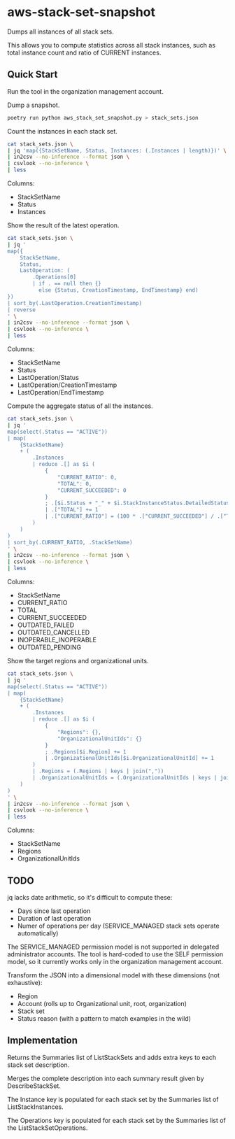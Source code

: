 # aws-stack-set-snapshot

Dumps all instances of all stack sets.

This allows you to compute statistics across all stack instances, such as total instance count and ratio of CURRENT instances.

## Quick Start

Run the tool in the organization management account.

Dump a snapshot.

```bash
poetry run python aws_stack_set_snapshot.py > stack_sets.json
```

Count the instances in each stack set.

```bash
cat stack_sets.json \
| jq 'map({StackSetName, Status, Instances: (.Instances | length)})' \
| in2csv --no-inference --format json \
| csvlook --no-inference \
| less
```

Columns:

* StackSetName
* Status
* Instances

Show the result of the latest operation.

```bash
cat stack_sets.json \
| jq '
map({
    StackSetName,
    Status,
    LastOperation: (
        .Operations[0]
        | if . == null then {}
          else {Status, CreationTimestamp, EndTimestamp} end)
})
| sort_by(.LastOperation.CreationTimestamp)
| reverse
' \
| in2csv --no-inference --format json \
| csvlook --no-inference \
| less
```

Columns:

* StackSetName
* Status
* LastOperation/Status
* LastOperation/CreationTimestamp
* LastOperation/EndTimestamp

Compute the aggregate status of all the instances.

```bash
cat stack_sets.json \
| jq '
map(select(.Status == "ACTIVE"))
| map(
    {StackSetName}
    + (
        .Instances
        | reduce .[] as $i (
            {
                "CURRENT_RATIO": 0,
                "TOTAL": 0,
                "CURRENT_SUCCEEDED": 0
            }
            ; .[$i.Status + "_" + $i.StackInstanceStatus.DetailedStatus] += 1
            | .["TOTAL"] += 1
            | .["CURRENT_RATIO"] = (100 * .["CURRENT_SUCCEEDED"] / .["TOTAL"] | floor)
        )
    )
)
| sort_by(.CURRENT_RATIO, .StackSetName)
' \
| in2csv --no-inference --format json \
| csvlook --no-inference \
| less
```

Columns:

* StackSetName
* CURRENT_RATIO
* TOTAL
* CURRENT_SUCCEEDED
* OUTDATED_FAILED
* OUTDATED_CANCELLED
* INOPERABLE_INOPERABLE
* OUTDATED_PENDING

Show the target regions and organizational units.

```bash
cat stack_sets.json \
| jq '
map(select(.Status == "ACTIVE"))
| map(
    {StackSetName}
    + (
        .Instances
        | reduce .[] as $i (
            {
                "Regions": {},
                "OrganizationalUnitIds": {}
            }
            ; .Regions[$i.Region] += 1
            | .OrganizationalUnitIds[$i.OrganizationalUnitId] += 1
        )
        | .Regions = (.Regions | keys | join(","))
        | .OrganizationalUnitIds = (.OrganizationalUnitIds | keys | join(","))
    )
)
' \
| in2csv --no-inference --format json \
| csvlook --no-inference \
| less
```

Columns:

* StackSetName
* Regions
* OrganizationalUnitIds

## TODO

jq lacks date arithmetic, so it's difficult to compute these:

* Days since last operation
* Duration of last operation
* Numer of operations per day (SERVICE_MANAGED stack sets operate automatically)

The SERVICE_MANAGED permission model is not supported in delegated administrator accounts. The tool is hard-coded to use the SELF permission model, so it currently works only in the organization management account.

Transform the JSON into a dimensional model with these dimensions (not exhaustive):

* Region
* Account (rolls up to Organizational unit, root, organization)
* Stack set 
* Status reason (with a pattern to match examples in the wild)

## Implementation

Returns the Summaries list of ListStackSets and adds extra keys to each stack set description.

Merges the complete description into each summary result given by DescribeStackSet.

The Instance key is populated for each stack set by the Summaries list of ListStackInstances.

The Operations key is populated for each stack set by the Summaries list of the ListStackSetOperations.
